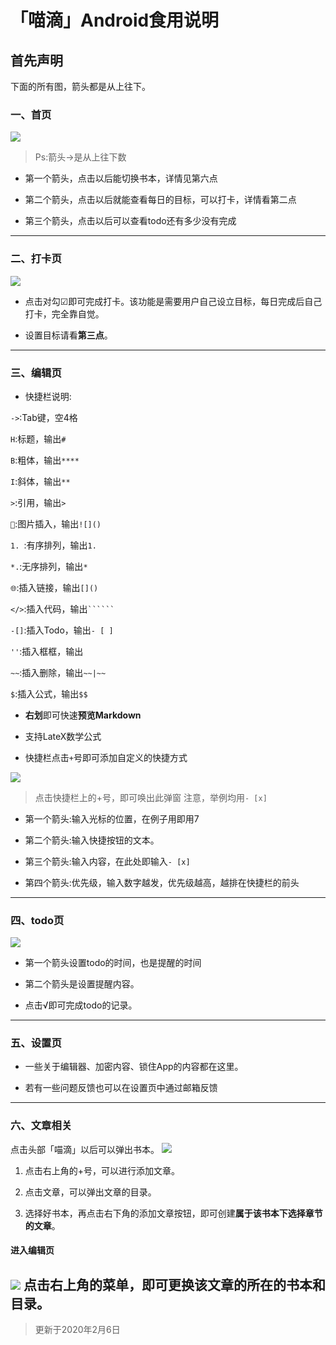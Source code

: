 # 「喵滴」Android食用说明

## 首先声明
下面的所有图，箭头都是从上往下。
### 一、首页
![](https://i.niupic.com/images/2020/01/26/6lFE.jpg)
> Ps:箭头→是从上往下数

* 第一个箭头，点击以后能切换书本，详情见第六点

* 第二个箭头，点击以后就能查看每日的目标，可以打卡，详情看第二点

* 第三个箭头，点击以后可以查看todo还有多少没有完成

---
### 二、打卡页
![](https://i.niupic.com/images/2020/01/28/6lM9.jpg)
* 点击对勾☑即可完成打卡。该功能是需要用户自己设立目标，每日完成后自己打卡，完全靠自觉。

* 设置目标请看**第三点**。
---

### 三、编辑页
* 快捷栏说明:

`->`:Tab键，空4格

`H`:标题，输出`# `

`B`:粗体，输出`****`

`I`:斜体，输出`**`

`>`:引用，输出`> `

`🎑`:图片插入，输出`![]()`

`1. `:有序排列，输出`1. `

`*.`:无序排列，输出`* `

`🌐`:插入链接，输出`[]()`

`</>`:插入代码，输出` `````` `

`-[]`:插入Todo，输出`- [ ] `

` '' `:插入框框，输出` `

`~~`:插入删除，输出`~~|~~`

`$`:插入公式，输出`$$`

* **右划**即可快速**预览Markdown**

* 支持LateX数学公式

* 快捷栏点击`+`号即可添加自定义的快捷方式

![](https://i.niupic.com/images/2020/01/31/6mcF.jpg)
> 点击快捷栏上的+号，即可唤出此弹窗
注意，举例均用`- [x] `
* 第一个箭头:输入光标的位置，在例子用即用7

* 第二个箭头:输入快捷按钮的文本。

* 第三个箭头:输入内容，在此处即输入`- [x] `

* 第四个箭头:优先级，输入数字越发，优先级越高，越排在快捷栏的前头

---

### 四、todo页
![](https://i.niupic.com/images/2020/01/28/6lMf.jpg)
* 第一个箭头设置todo的时间，也是提醒的时间

* 第二个箭头是设置提醒内容。

* 点击√即可完成todo的记录。
---

### 五、设置页
* 一些关于编辑器、加密内容、锁住App的内容都在这里。

* 若有一些问题反馈也可以在设置页中通过邮箱反馈

---

### 六、文章相关
点击头部「喵滴」以后可以弹出书本。
![](https://i.niupic.com/images/2020/02/06/6nob.jpg)
1. 点击右上角的+号，可以进行添加文章。

1. 点击文章，可以弹出文章的目录。

1. 选择好书本，再点击右下角的添加文章按钮，即可创建**属于该书本下选择章节的文章**。

#### 进入编辑页
![](https://i.niupic.com/images/2020/02/06/6nof.jpg)
点击右上角的菜单，即可更换该文章的所在的书本和目录。
---
> 更新于2020年2月6日





